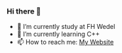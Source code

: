 ### Hi there 👋


- 🔭 I’m currently study at FH Wedel
- 🌱 I’m currently learning C++
- 📫 How to reach me: [My Website](https://nmm-code.com)
